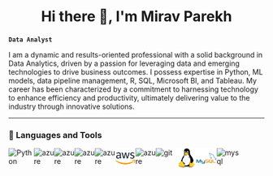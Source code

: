 # <h1 align="center">Hi there 👋, I'm Mirav  Parekh</h1>

**`Data Analyst`**

I am a dynamic and results-oriented professional with a solid background in Data Analytics, driven by a passion for leveraging data and emerging technologies to drive business outcomes. I possess expertise in Python, ML models, data pipeline management, R, SQL, Microsoft BI, and Tableau. My career has been characterized by a commitment to harnessing technology to enhance efficiency and productivity, ultimately delivering value to the industry through innovative solutions.

---

### 🧰 Languages and Tools

<img align="left" src="https://www.svgrepo.com/show/376344/python.svg" alt="Python" width="50" height="50" />
<img align="left" src="https://www.sas.com/en_us/home/refs/cloud/_jcr_content/par/styledcontainer_copy_1392393366/par/image_copy_copy_copy.img.png/1583438477007.png" alt="azure" width="40" height="40"/> 

<img align="left" src="https://www.vectorlogo.zone/logos/microsoft_azure/microsoft_azure-icon.svg)" alt="azure" width="40" height="40"/>

<img align="left" src="https://www.vectorlogo.zone/logos/microsoft_azure/microsoft_azure-icon.svg" alt="azure" width="40" height="40"/> 
<img align="left" src="https://www.vectorlogo.zone/logos/microsoft_azure/microsoft_azure-icon.svg" alt="azure" width="40" height="40"/> 

<img align="left" src="https://raw.githubusercontent.com/devicons/devicon/master/icons/amazonwebservices/amazonwebservices-original-wordmark.svg" alt="aws" width="40" height="40"/>  
<img align="left" src="https://www.vectorlogo.zone/logos/microsoft_azure/microsoft_azure-icon.svg" alt="azure" width="40" height="40"/> <img align="left" src="https://cdn.jsdelivr.net/gh/devicons/devicon/icons/github/github-original.svg" alt="git" width="40" height="40"/> 
<img align="left" src="https://raw.githubusercontent.com/devicons/devicon/master/icons/linux/linux-original.svg" alt="linux" width="40" height="40"/> 
<img align="left" src="https://raw.githubusercontent.com/devicons/devicon/master/icons/mysql/mysql-original-wordmark.svg" alt="mysql" width="40" height="40"/>
<img align="left" src="https://workforceedtech.org/wp-content/uploads/2019/03/Tableau_Logo_resized.png" alt="mysql" width="50" height="50"/>
